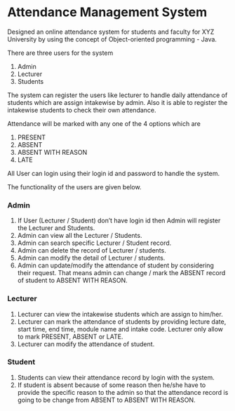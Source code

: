 # Attendance Management System

Designed an online attendance system for students and faculty for XYZ University by using the concept of Object-oriented programming - Java. 

There are three users for the system 
1. Admin
2. Lecturer
3. Students

The system can register the users like lecturer to handle daily attendance of students which are assign intakewise by admin. Also it is able to register the intakewise students to check their own attendance. 

Attendance will be marked with any one of the 4 options which are 
1. PRESENT 
2. ABSENT 
3. ABSENT WITH REASON
4. LATE

All User can login using their login id and password to handle the system. 

The functionality of the users are given below.


### **Admin**
1. If User (Lecturer / Student) don’t have login id then Admin will register the Lecturer and Students.
2. Admin can view all the Lecturer / Students.
3. Admin can search specific Lecturer / Student record.
4. Admin can delete the record of Lecturer / students.
5. Admin can modify the detail of Lecturer / students.
6. Admin can update/modify the attendance of student by considering their request. That
means admin can change / mark the ABSENT record of student to ABSENT WITH REASON.

### **Lecturer**
1. Lecturer can view the intakewise students which are assign to him/her.
2. Lecturer can mark the attendance of students by providing lecture date, start time, end time, module name and intake code. Lecturer only allow to mark PRESENT, ABSENT
or LATE.
3. Lecturer can modify the attendance of student.

### **Student**
1. Students can view their attendance record by login with the system.
2. If student is absent because of some reason then he/she have to provide the specific reason to the admin so that the attendance record is going to be change from ABSENT to ABSENT WITH REASON.

